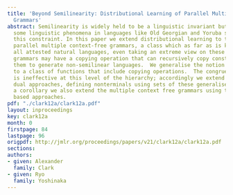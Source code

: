 ```yaml
---
title: 'Beyond Semilinearity: Distributional Learning of Parallel Multiple Context-free
  Grammars'
abstract: Semilinearity is widely held to be a linguistic invariant but, controversially,
  some linguistic phenomena in languages like Old Georgian and Yoruba seem to violate
  this constraint. In this paper we extend distributional learning to the class of
  parallel multiple context-free grammars, a class which as far as is known includes
  all attested natural languages, even taking an extreme view on these examples.  These
  grammars may have a copying operation that can recursively copy constituents, allowing
  them to generate non-semilinear languages.  We generalise the notion of a context
  to a class of functions that include copying operations.  The congruential approach
  is ineffective at this level of the hierarchy; accordingly we extend this using
  dual approaches, defining nonterminals using sets of these generalised contexts.  As
  a corollary we also extend the multiple context free grammars using the lattice
  based approaches.
pdf: "./clark12a/clark12a.pdf"
layout: inproceedings
key: clark12a
month: 0
firstpage: 84
lastpage: 96
origpdf: http://jmlr.org/proceedings/papers/v21/clark12a/clark12a.pdf
sections: 
authors:
- given: Alexander
  family: Clark
- given: Ryo
  family: Yoshinaka
---
```

